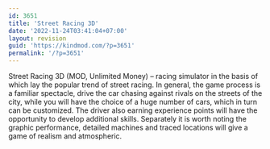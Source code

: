 ```yaml
---
id: 3651
title: 'Street Racing 3D'
date: '2022-11-24T03:41:04+07:00'
layout: revision
guid: 'https://kindmod.com/?p=3651'
permalink: '/?p=3651'
---
```


Street Racing 3D (MOD, Unlimited Money) – racing simulator in the basis of which lay the popular trend of street racing. In general, the game process is a familiar spectacle, drive the car chasing against rivals on the streets of the city, while you will have the choice of a huge number of cars, which in turn can be customized. The driver also earning experience points will have the opportunity to develop additional skills. Separately it is worth noting the graphic performance, detailed machines and traced locations will give a game of realism and atmospheric.